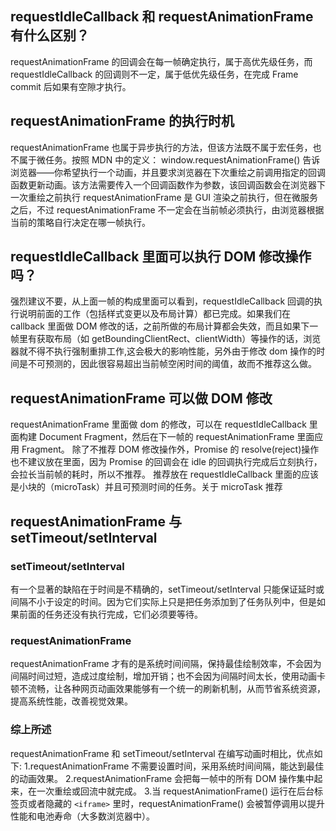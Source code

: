 ## requestIdleCallback 和 requestAnimationFrame 有什么区别？

requestAnimationFrame 的回调会在每一帧确定执行，属于高优先级任务，而 requestIdleCallback 的回调则不一定，属于低优先级任务，在完成 Frame commit 后如果有空隙才执行。

## requestAnimationFrame 的执行时机

requestAnimationFrame 也属于异步执行的方法，但该方法既不属于宏任务，也不属于微任务。按照 MDN 中的定义：
window.requestAnimationFrame() 告诉浏览器——你希望执行一个动画，并且要求浏览器在下次重绘之前调用指定的回调函数更新动画。该方法需要传入一个回调函数作为参数，该回调函数会在浏览器下一次重绘之前执行
requestAnimationFrame 是 GUI 渲染之前执行，但在微服务之后，不过 requestAnimationFrame 不一定会在当前帧必须执行，由浏览器根据当前的策略自行决定在哪一帧执行。

## requestIdleCallback 里面可以执行 DOM 修改操作吗？

强烈建议不要，从上面一帧的构成里面可以看到，requestIdleCallback 回调的执行说明前面的工作（包括样式变更以及布局计算）都已完成。如果我们在 callback 里面做 DOM 修改的话，之前所做的布局计算都会失效，而且如果下一帧里有获取布局（如 getBoundingClientRect、clientWidth）等操作的话，浏览器就不得不执行强制重排工作,这会极大的影响性能，另外由于修改 dom 操作的时间是不可预测的，因此很容易超出当前帧空闲时间的阈值，故而不推荐这么做。

## requestAnimationFrame 可以做 DOM 修改

requestAnimationFrame 里面做 dom 的修改，可以在 requestIdleCallback 里面构建 Document Fragment，然后在下一帧的 requestAnimationFrame 里面应用 Fragment。
除了不推荐 DOM 修改操作外，Promise 的 resolve(reject)操作也不建议放在里面，因为 Promise 的回调会在 idle 的回调执行完成后立刻执行，会拉长当前帧的耗时，所以不推荐。
推荐放在 requestIdleCallback 里面的应该是小块的（microTask）并且可预测时间的任务。关于 microTask 推荐

## requestAnimationFrame 与 setTimeout/setInterval

### setTimeout/setInterval

有一个显著的缺陷在于时间是不精确的，setTimeout/setInterval 只能保证延时或间隔不小于设定的时间。因为它们实际上只是把任务添加到了任务队列中，但是如果前面的任务还没有执行完成，它们必须要等待。

### requestAnimationFrame

requestAnimationFrame 才有的是系统时间间隔，保持最佳绘制效率，不会因为间隔时间过短，造成过度绘制，增加开销；也不会因为间隔时间太长，使用动画卡顿不流畅，让各种网页动画效果能够有一个统一的刷新机制，从而节省系统资源，提高系统性能，改善视觉效果。

### 综上所述

requestAnimationFrame 和 setTimeout/setInterval 在编写动画时相比，优点如下:
1.requestAnimationFrame 不需要设置时间，采用系统时间间隔，能达到最佳的动画效果。
2.requestAnimationFrame 会把每一帧中的所有 DOM 操作集中起来，在一次重绘或回流中就完成。 
3.当 requestAnimationFrame() 运行在后台标签页或者隐藏的 `<iframe>` 里时，requestAnimationFrame() 会被暂停调用以提升性能和电池寿命（大多数浏览器中）。
